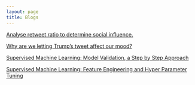 ```yaml
---
layout: page
title: Blogs
---
```


[Analyse retweet ratio to determine social influence.](https://towardsdatascience.com/analyse-retweet-ratio-to-determine-social-influence-d83bda0559d)

[Why are we letting Trump’s tweet affect our mood?](https://towardsdatascience.com/why-are-we-letting-trumps-tweet-affect-our-mood-7f9baafae3a7)

[Supervised Machine Learning: Model Validation, a Step by Step Approach](https://towardsdatascience.com/supervised-machine-learning-model-validation-a-step-by-step-approach-771109ae0253)

[Supervised Machine Learning: Feature Engineering and Hyper Parameter Tuning](https://towardsdatascience.com/supervised-machine-learning-feature-engineering-and-hyper-parameter-tuning-a3da583dd7b9)
